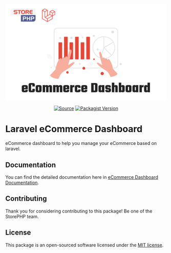 <p align="center"><a href="#" target="_blank"><img src="./cover.svg"/></a></p>

<p align="center">
  <a href="https://packagist.org/packages/storephp/dashboard" target="_blank"><img src="https://img.shields.io/static/v1?label=Packagist&message=storephp/dashboard&color=blue&logo=packagist&logoColor=white" alt="Source"></a>
  <a href="https://packagist.org/packages/storephp/dashboard" target="_blank"><img src="https://poser.pugx.org/storephp/dashboard/v" alt="Packagist Version"></a>
</p>

# Laravel eCommerce Dashboard

eCommerce dashboard to help you manage your eCommerce based on laravel.

## Documentation

You can find the detailed documentation here in [eCommerce Dashboard Documentation](#).

## Contributing

Thank you for considering contributing to this package! Be one of the StorePHP team.

## License

This package is an open-sourced software licensed under the [MIT license](https://opensource.org/licenses/MIT).
